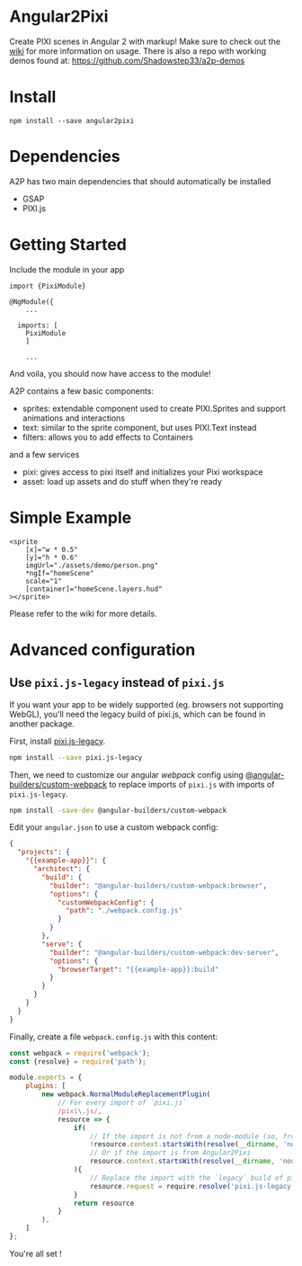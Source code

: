 # Angular2Pixi

Create PIXI scenes in Angular 2 with markup! Make sure to check out the [wiki](https://github.com/Shadowstep33/Angular2Pixi/wiki) for more information on usage. There is also a repo with working demos found at: https://github.com/Shadowstep33/a2p-demos

# Install

```npm install --save angular2pixi```

# Dependencies

A2P has two main dependencies that should automatically be installed

- GSAP
- PIXI.js

# Getting Started

Include the module in your app

```
import {PixiModule}

@NgModule({
	...
	
  imports: [
	PixiModule
	]
	
	...

```

And voila, you should now have access to the module!


A2P contains a few basic components:

- sprites: extendable component used to create PIXI.Sprites and support animations and interactions
- text: similar to the sprite component, but uses PIXI.Text instead
- filters: allows you to add effects to Containers

and a few services

- pixi: gives access to pixi itself and initializes your Pixi workspace
- asset: load up assets and do stuff when they're ready

# Simple Example

```
<sprite
	[x]="w * 0.5"
	[y]="h * 0.6"
	imgUrl="./assets/demo/person.png"
	*ngIf="homeScene"
	scale="1"
	[container]="homeScene.layers.hud"
></sprite>
```

Please refer to the wiki for more details.

# Advanced configuration

## Use `pixi.js-legacy` instead of `pixi.js`

If you want your app to be widely supported (eg. browsers not supporting WebGL), you'll need the legacy build of pixi.js, which can be found in another package.

First, install [pixi.js-legacy](https://www.npmjs.com/package/pixi.js-legacy).

```sh
npm install --save pixi.js-legacy
```

Then, we need to customize our angular *webpack* config using [@angular-builders/custom-webpack](https://www.npmjs.com/package/@angular-builders/custom-webpack) to replace imports of `pixi.js` with imports of `pixi.js-legacy`.

```sh
npm install -save-dev @angular-builders/custom-webpack
```

Edit your `angular.json` to use a custom webpack config:

```json
{
  "projects": {
    "{{example-app}}": {
      "architect": {
        "build": {
          "builder": "@angular-builders/custom-webpack:browser",
          "options": {
            "customWebpackConfig": {
              "path": "./webpack.config.js"
            }
          }
        },
        "serve": {
          "builder": "@angular-builders/custom-webpack:dev-server",
          "options": {
            "browserTarget": "{{example-app}}:build"
          }
        }
      }
    }
  }
}
```

Finally, create a file `webpack.config.js` with this content:

```js
const webpack = require('webpack');
const {resolve} = require('path');

module.exports = {
	plugins: [
		new webpack.NormalModuleReplacementPlugin(
            // For every import of `pixi.js`
			/pixi\.js/,
			resource => {
                if(
                    // If the import is not from a node-module (so, from our app code)
                    !resource.context.startsWith(resolve(__dirname, 'node_modules')) ||
                    // Or if the import is from Angular2Pixi
                    resource.context.startsWith(resolve(__dirname, 'node_modules/angular2pixi'))
                ){
                    // Replace the import with the `legacy` build of pixi.
					resource.request = require.resolve('pixi.js-legacy');
				}
				return resource
			}
		),
	]
};
```

You're all set !